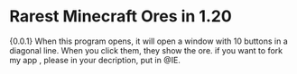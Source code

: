 # Rarest Minecraft Ores in 1.20
{0.0.1} When this program opens, it will open a window with 10 buttons in a diagonal line. When you click them, they show the ore. if you  want to fork my app , please in your decription, put in @IE.


